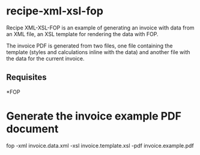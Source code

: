 # recipe-xml-xsl-fop
Recipe XML-XSL-FOP is an example of generating an invoice with data from an XML file, an XSL template for rendering the data with FOP.

The invoice PDF is generated from two files, one file containing the template (styles and calculations inline with the data) and another file with the data for the current invoice. 

## Requisites 
*FOP

# Generate the invoice example PDF document
 fop -xml invoice.data.xml -xsl invoice.template.xsl -pdf invoice.example.pdf

